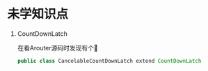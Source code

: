 # 未学知识点

1. CountDownLatch

   在看Arouter源码时发现有个

   ```java
   public class CancelableCountDownLatch extend CountDownLatch
   ```

   